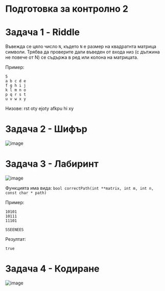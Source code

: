 # Подготовка за контролно 2

# Задача 1 - Riddle

Въвежда се цяло число `N`, където `N` е размер на квадратнта матрица символи. Трябва да проверите дали въведен от входа низ (с дължина не повече от N) се съдържа в ред или колона на матрицата. 

Пример: 

```
5
a b c d e
f g h i j
k l m n o
p q r s t
u v w x y
```
Низове:
rst 
oty 
ejoty
afkpu
hi
xy

# Задача 2 - Шифър
![image](https://user-images.githubusercontent.com/107109124/207642611-d01a9ee7-8580-49b5-a521-547be0f5930b.png)

# Задача 3 - Лабиринт
![image](https://user-images.githubusercontent.com/107109124/207662934-6ec64887-f82a-4768-bdf5-fb56f502e030.png)
  
Функцията има вида: ``` bool correctPath(int **matrix, int m, int n, const char * path) ```

Пример:  
```text
10101
10111
11101

SSEENEES
```
Резултат:  
```text
true
```

# Задача 4 - Кодиране
![image](https://user-images.githubusercontent.com/107109124/207664430-d8c78ca5-5041-4322-8c60-5e18120882df.png)

